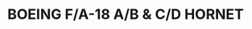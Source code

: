 ---
layout: product
title: "BOEING F/A-18 A/B & C/D HORNET"
price: "3700" 
desc: "Knjiga"
img_path: "/assets/img/DH-008.webp"
brand: "AMMO"
available: false
special_offer: false
new: false
soon: false
cat: "090000"
subcat: "090100"
subsubcat: "090101"
sifra: "DH-008"
popular: false
spec: false
---